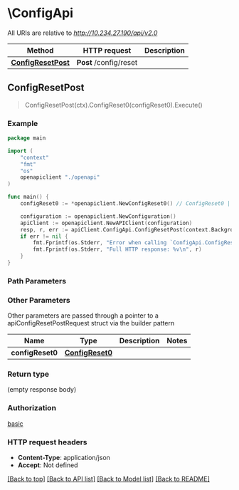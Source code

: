 # \ConfigApi

All URIs are relative to *http://10.234.27.190/api/v2.0*

Method | HTTP request | Description
------------- | ------------- | -------------
[**ConfigResetPost**](ConfigApi.md#ConfigResetPost) | **Post** /config/reset | 



## ConfigResetPost

> ConfigResetPost(ctx).ConfigReset0(configReset0).Execute()





### Example

```go
package main

import (
    "context"
    "fmt"
    "os"
    openapiclient "./openapi"
)

func main() {
    configReset0 := *openapiclient.NewConfigReset0() // ConfigReset0 |  (optional)

    configuration := openapiclient.NewConfiguration()
    apiClient := openapiclient.NewAPIClient(configuration)
    resp, r, err := apiClient.ConfigApi.ConfigResetPost(context.Background()).ConfigReset0(configReset0).Execute()
    if err != nil {
        fmt.Fprintf(os.Stderr, "Error when calling `ConfigApi.ConfigResetPost``: %v\n", err)
        fmt.Fprintf(os.Stderr, "Full HTTP response: %v\n", r)
    }
}
```

### Path Parameters



### Other Parameters

Other parameters are passed through a pointer to a apiConfigResetPostRequest struct via the builder pattern


Name | Type | Description  | Notes
------------- | ------------- | ------------- | -------------
 **configReset0** | [**ConfigReset0**](ConfigReset0.md) |  | 

### Return type

 (empty response body)

### Authorization

[basic](../README.md#basic)

### HTTP request headers

- **Content-Type**: application/json
- **Accept**: Not defined

[[Back to top]](#) [[Back to API list]](../README.md#documentation-for-api-endpoints)
[[Back to Model list]](../README.md#documentation-for-models)
[[Back to README]](../README.md)

